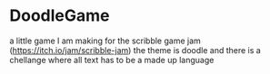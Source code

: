 # DoodleGame

a little game I am making for the scribble game jam (https://itch.io/jam/scribble-jam)
the theme is doodle and there is a chellange where all text has to be a made up language
